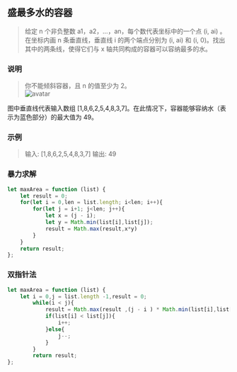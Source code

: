 
## 盛最多水的容器
> 给定 n 个非负整数 a1，a2，...，an，每个数代表坐标中的一个点 (i, ai) 。在坐标内画 n 条垂直线，垂直线 i 的两个端点分别为 (i, ai) 和 (i, 0)。找出其中的两条线，使得它们与 x 轴共同构成的容器可以容纳最多的水。  

### 说明
> 你不能倾斜容器，且 n 的值至少为 2。  
![avatar](https://raw.githubusercontent.com/chenqf/technical-summary/master/src/leetCode/11.maxArea/img.jpg)

图中垂直线代表输入数组 [1,8,6,2,5,4,8,3,7]。在此情况下，容器能够容纳水（表示为蓝色部分）的最大值为 49。
### 示例
> 输入: [1,8,6,2,5,4,8,3,7]
> 输出: 49

### 暴力求解
```javascript 1.8
let maxArea = function (list) {
    let result = 0;
    for(let i = 0,len = list.length; i<len; i++){
        for(let j = i+1; j<len; j++){
            let x = (j - i);
            let y = Math.min(list[i],list[j]);
            result = Math.max(result,x*y)
        }
    }
    return result;
};
```
### 双指针法
```javascript 1.8
let maxArea = function (list) {
    let i = 0,j = list.length -1,result = 0;
        while(i < j){
            result = Math.max(result ,(j - i ) * Math.min(list[i],list[j]))
            if(list[i] < list[j]){
                i++;
            }else{
                j--;
            }
        }
        return result;
};
```
